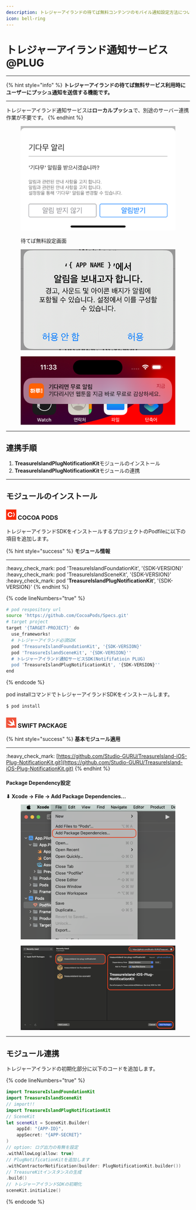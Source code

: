 ```yaml
---
description: トレジャーアイランドの待てば無料コンテンツのモバイル通知設定方法についてご案内します。
icon: bell-ring
---
```

# トレジャーアイランド通知サービス@PLUG
***
{% hint style="info" %}
**トレジャーアイランドの待てば無料サービス利用時にユーザーにプッシュ通知を送信する機能です。**
***
トレジャーアイランド通知サービスは**ローカルプッシュ**で、別途のサーバー連携作業が不要です。
{% endhint %}

<div><figure><img src="../.gitbook/assets/apple_notify_setting_01.png" alt=""><figcaption><p>待てば無料設定画面</p></figcaption></figure> <figure><img src="../.gitbook/assets/apple_notify_setting_02.png" alt=""><figcaption></figcaption></figure> <figure><img src="../.gitbook/assets/apple_nofity_setting_03.png" alt=""><figcaption></figcaption></figure></div>

***

## 連携手順
1. **TreasureIslandPlugNotificationKit**モジュールのインストール
2. **TreasureIslandPlugNotificationKit**モジュールの連携

***

## モジュールのインストール
### ![](../.gitbook/assets/cocoapods.png) COCOA PODS
トレジャーアイランドSDKをインストールするプロジェクトのPodfileに以下の項目を追加します。

{% hint style="success" %}
**モジュール情報**
***
:heavy\_check\_mark: pod 'TreasureIslandFoundationKit', '{SDK-VERSION}'
:heavy\_check\_mark: pod 'TreasureIslandSceneKit', '{SDK-VERSION}'
:heavy\_check\_mark: pod '**TreasureIslandPlugNotificationKit**', '{SDK-VERSION}'
{% endhint %}

{% code lineNumbers="true" %}
```sh
# pod respository url
source 'https://github.com/CocoaPods/Specs.git'
# target project
target '{TARGET-PROJECT}' do
  use_frameworks!
  # トレジャーアイランド必須SDK
  pod 'TreasureIslandFoundationKit', '{SDK-VERSION}'
  pod 'TreasureIslandSceneKit', '{SDK-VERSION}''
  # トレジャーアイランド通知サービスSDK(Notififatioin PLUG)
  pod 'TreasureIslandPlugNotificationKit', '{SDK-VERSION}''
end
```
{% endcode %}

pod installコマンドでトレジャーアイランドSDKをインストールします。
```sh
$ pod install
```

### ![](../.gitbook/assets/swiftpackage.png) SWIFT PACKAGE
{% hint style="success" %}
**基本モジュール適用**
***
:heavy\_check\_mark: [https://github.com/Studio-GURU/TreasureIsland-iOS-Plug-NotificationKit.git](https://github.com/Studio-GURU/TreasureIsland-iOS-Plug-NotificationKit.git)
{% endhint %}

#### Package Dependency設定
**⬇ Xcode -> File -> Add Package Dependencies...**&#x20;
<figure><img src="../.gitbook/assets/apple_swift_package_01.png" alt=""><figcaption></figcaption></figure>
<figure><img src="../.gitbook/assets/apple_plug_notify.png" alt=""><figcaption></figcaption></figure>

***

## モジュール連携
トレジャーアイランドの初期化部分に以下のコードを追加します。

{% code lineNumbers="true" %}
```swift
import TreasureIslandFoundationKit
import TreasureIslandSceneKit
// import!!
import TreasureIslandPlugNotificationKit
// SceneKit
let sceneKit = SceneKit.Builder(
    appId: "{APP-ID}", 
    appSecret: "{APP-SECRET}"
)
// option: ログ出力の有無を設定
.withAllowLog(allow: true)
// PlugNotificationKitを追加します
.withContractorNotification(builder: PlugNotificationKit.builder())
// TreasureKitインスタンスの生成
.build()
// トレジャーアイランドSDKの初期化
sceneKit.initialize()
```
{% endcode %}
